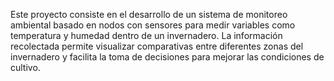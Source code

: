 Este proyecto consiste en el desarrollo de un sistema de monitoreo 
ambiental basado en nodos con sensores para medir variables como temperatura y humedad dentro 
de un invernadero. La información recolectada permite visualizar comparativas entre diferentes 
zonas del invernadero y facilita la toma de decisiones para mejorar las condiciones de cultivo.



